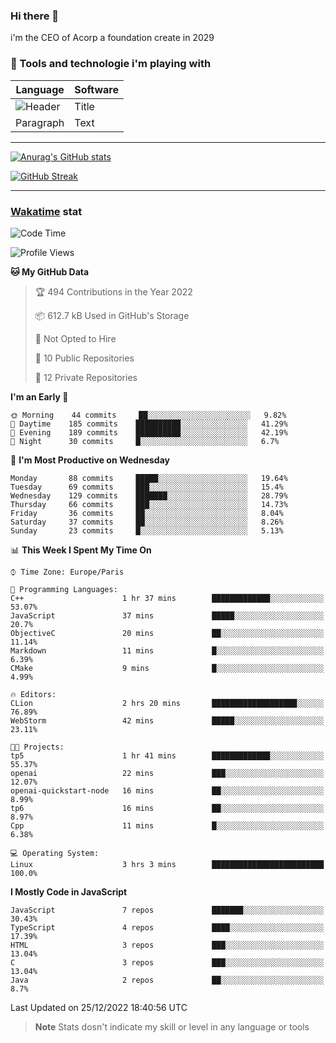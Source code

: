 ### Hi there 👋

i'm the CEO of Acorp a foundation create in 2029  

### 🧰 Tools and technologie i'm playing with

 | Language | Software |
| ----------- | ----------- |
| ![Header](https://img.shields.io/badge/Nuxt3-green&style=for-the-badge&logo=nustjs&logoColor=00DC82) | Title |
| Paragraph | Text |

---

[![Anurag's GitHub stats](https://github-readme-stats.vercel.app/api?username=ackimixs&show_icons=true&theme=github_dark&count_private=true)](https://www.ackimixs.xyz)

[![GitHub Streak](https://github-readme-streak-stats.herokuapp.com?user=Ackimixs&theme=github-dark-blue&date_format=j%20M%5B%20Y%5D&mode=weekly)](https://git.io/streak-stats)

---
 
 ### [Wakatime](https://wakatime.com/) stat

<!--START_SECTION:waka-->
![Code Time](http://img.shields.io/badge/Code%20Time-315%20hrs%2012%20mins-blue)

![Profile Views](http://img.shields.io/badge/Profile%20Views-100-blue)

**🐱 My GitHub Data** 

> 🏆 494 Contributions in the Year 2022
 > 
> 📦 612.7 kB Used in GitHub's Storage 
 > 
> 🚫 Not Opted to Hire
 > 
> 📜 10 Public Repositories 
 > 
> 🔑 12 Private Repositories  
 > 
**I'm an Early 🐤** 

```text
🌞 Morning    44 commits     ██░░░░░░░░░░░░░░░░░░░░░░░   9.82% 
🌆 Daytime    185 commits    ██████████░░░░░░░░░░░░░░░   41.29% 
🌃 Evening    189 commits    ██████████░░░░░░░░░░░░░░░   42.19% 
🌙 Night      30 commits     █░░░░░░░░░░░░░░░░░░░░░░░░   6.7%

```
📅 **I'm Most Productive on Wednesday** 

```text
Monday       88 commits     █████░░░░░░░░░░░░░░░░░░░░   19.64% 
Tuesday      69 commits     ███░░░░░░░░░░░░░░░░░░░░░░   15.4% 
Wednesday    129 commits    ███████░░░░░░░░░░░░░░░░░░   28.79% 
Thursday     66 commits     ███░░░░░░░░░░░░░░░░░░░░░░   14.73% 
Friday       36 commits     ██░░░░░░░░░░░░░░░░░░░░░░░   8.04% 
Saturday     37 commits     ██░░░░░░░░░░░░░░░░░░░░░░░   8.26% 
Sunday       23 commits     █░░░░░░░░░░░░░░░░░░░░░░░░   5.13%

```


📊 **This Week I Spent My Time On** 

```text
⌚︎ Time Zone: Europe/Paris

💬 Programming Languages: 
C++                      1 hr 37 mins        █████████████░░░░░░░░░░░░   53.07% 
JavaScript               37 mins             █████░░░░░░░░░░░░░░░░░░░░   20.7% 
ObjectiveC               20 mins             ██░░░░░░░░░░░░░░░░░░░░░░░   11.14% 
Markdown                 11 mins             █░░░░░░░░░░░░░░░░░░░░░░░░   6.39% 
CMake                    9 mins              █░░░░░░░░░░░░░░░░░░░░░░░░   4.99%

🔥 Editors: 
CLion                    2 hrs 20 mins       ███████████████████░░░░░░   76.89% 
WebStorm                 42 mins             █████░░░░░░░░░░░░░░░░░░░░   23.11%

🐱‍💻 Projects: 
tp5                      1 hr 41 mins        █████████████░░░░░░░░░░░░   55.37% 
openai                   22 mins             ███░░░░░░░░░░░░░░░░░░░░░░   12.07% 
openai-quickstart-node   16 mins             ██░░░░░░░░░░░░░░░░░░░░░░░   8.99% 
tp6                      16 mins             ██░░░░░░░░░░░░░░░░░░░░░░░   8.97% 
Cpp                      11 mins             █░░░░░░░░░░░░░░░░░░░░░░░░   6.38%

💻 Operating System: 
Linux                    3 hrs 3 mins        █████████████████████████   100.0%

```

**I Mostly Code in JavaScript** 

```text
JavaScript               7 repos             ███████░░░░░░░░░░░░░░░░░░   30.43% 
TypeScript               4 repos             ████░░░░░░░░░░░░░░░░░░░░░   17.39% 
HTML                     3 repos             ███░░░░░░░░░░░░░░░░░░░░░░   13.04% 
C                        3 repos             ███░░░░░░░░░░░░░░░░░░░░░░   13.04% 
Java                     2 repos             ██░░░░░░░░░░░░░░░░░░░░░░░   8.7%

```



 Last Updated on 25/12/2022 18:40:56 UTC
<!--END_SECTION:waka-->

> **Note**
> Stats dosn't indicate my skill or level in any language or tools
